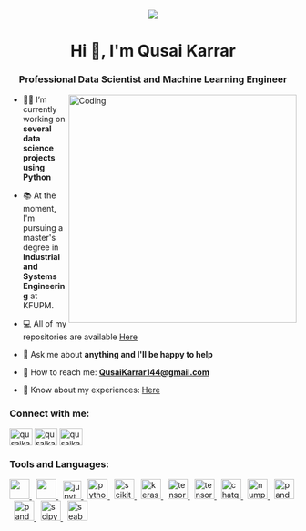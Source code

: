 <h1 align="center">
  <a href="https://git.io/typing-svg">
    <img src="https://readme-typing-svg.herokuapp.com/?lines=Hi+there!+👋...;...This+is+Qusai+Karrar.......;Welcome+to+my+profile!&center=true&size=30">
  </a>
</h1>
<h1 align="center">Hi 👋, I'm Qusai Karrar</h1>
<h3 align="center">Professional Data Scientist and Machine Learning Engineer</h3>
<img align="right" alt="Coding" width="400" src="https://i.pinimg.com/originals/e4/26/70/e426702edf874b181aced1e2fa5c6cde.gif">



- 👨‍💻 I’m currently working on **several data science projects using Python**

- 📚 At the moment, I'm pursuing a master's degree in **Industrial and Systems Engineering** at KFUPM.

- 💻 All of my repositories are available [Here](https://github.com/qusaikarrar?tab=repositories)

- 🤝 Ask me about **anything and I'll be happy to help**

- 📨 How to reach me: **QusaiKarrar144@gmail.com**

- 📃 Know about my experiences: [Here](https://www.linkedin.com/in/qusai-mohammed-karrar/)


<h3 align="left">Connect with me:</h3>
<p align="left">
<a href="https://www.linkedin.com/in/qusai-mohammed-karrar/" target="blank"><img align="center" src="https://raw.githubusercontent.com/rahuldkjain/github-profile-readme-generator/master/src/images/icons/Social/linked-in-alt.svg" alt="qusaikarrar" height="30" width="40" /></a>
<a href="https://stackoverflow.com/users/21602591/qusaikarrar" target="blank"><img align="center" src="https://raw.githubusercontent.com/rahuldkjain/github-profile-readme-generator/master/src/images/icons/Social/stack-overflow.svg" alt="qusaikarrar" height="30" width="40" /></a>
<a href="https://www.kaggle.com/qusaikarrar" target="blank"><img align="center" src="https://raw.githubusercontent.com/rahuldkjain/github-profile-readme-generator/master/src/images/icons/Social/kaggle.svg" alt="qusaikarrar" height="30" width="40" /></a>
</p>



<h3 align="left">Tools and Languages:</h3>

<p align="left">
<a href="https://code.visualstudio.com/" target="_blank" rel="noreferrer">
<img src="https://upload.wikimedia.org/wikipedia/commons/thumb/9/9a/Visual_Studio_Code_1.35_icon.svg/2048px-Visual_Studio_Code_1.35_icon.svg.png" width="35" height="35"/> </a> 
 &nbsp;
<a href="https://colab.research.google.com" target="_blank" rel="noreferrer">
<img src="https://colab.research.google.com/img/colab_favicon_256px.png" width="35" height="35"/> </a> 
 &nbsp;
<a href="https://jupyter.org/" target="_blank" rel="noreferrer">
<img src="https://upload.wikimedia.org/wikipedia/commons/thumb/3/38/Jupyter_logo.svg/1200px-Jupyter_logo.svg.png" alt="jupyter" width="32" height="32"/> </a> 
&nbsp;
<a href="https://www.python.org/" target="_blank" rel="noreferrer">
<img src="https://seeklogo.com/images/P/python-logo-A32636CAA3-seeklogo.com.png" alt="python" width="35" height="35"/> </a>  
&nbsp;
<a href="https://scikit-learn.org/" target="_blank" rel="noreferrer">
<img src="https://upload.wikimedia.org/wikipedia/commons/0/05/Scikit_learn_logo_small.svg" alt="scikit_learn" width="35" height="35"/> </a>  
&nbsp;
<a href="https://keras.io/" target="_blank" rel="noreferrer">
<img src="https://th.bing.com/th/id/OIP.ox-NrDy8e8hE5q3_s5b9zwHaHa?pid=ImgDet&rs=1" alt="keras" width="35" height="35"/> </a>    
&nbsp;
<a href="https://www.tensorflow.org" target="_blank" rel="noreferrer">
<img src="https://www.vectorlogo.zone/logos/tensorflow/tensorflow-icon.svg" alt="tensorflow" width="35" height="35"/> </a>
&nbsp;
<a href="https://pytorch.org" target="_blank" rel="noreferrer">
<img src="https://th.bing.com/th/id/R.f006806312dbf953a01945bc57c25740?rik=WoEowF%2fdMl2vfA&pid=ImgRaw&r=0" alt="tensorflow" width="35" height="35"/> </a>  
&nbsp;
<a href="https://chat.openai.com/" target="_blank" rel="noreferrer">
<img src="https://upload.wikimedia.org/wikipedia/commons/thumb/0/04/ChatGPT_logo.svg/640px-ChatGPT_logo.svg.png" alt="chatgpt" width="35" height="35"/> </a>  
&nbsp; 
<a href="https://numpy.org/" target="_blank" rel="noreferrer">
<img src="https://user-images.githubusercontent.com/67586773/105040771-43887300-5a88-11eb-9f01-bee100b9ef22.png" alt="numpy" width="35" height="35"/> </a>
&nbsp;
<a href="https://pandas.pydata.org/" target="_blank" rel="noreferrer">
<img src="https://pandas.pydata.org/static/img/favicon_white.ico" alt="pandas" width="35" height="35"/> </a>
&nbsp;
<a href="https://matplotlib.org/" target="_blank" rel="noreferrer">
<img src="https://pydata.org/wp-content/uploads/2016/07/matplotlib-logo-300.png" alt="pandas" width="35" height="35"/> </a>  
&nbsp;
<a href="https://scipy.org/" target="_blank" rel="noreferrer">
<img src="https://scipy.org/images/logo.svg" alt="scipy" width="35" height="35"/> </a>
&nbsp;  
<a href="https://seaborn.pydata.org/" target="_blank" rel="noreferrer">
<img src="https://seaborn.pydata.org/_images/logo-mark-lightbg.svg" alt="seaborn" width="35" height="35"/> </a>  </p>


